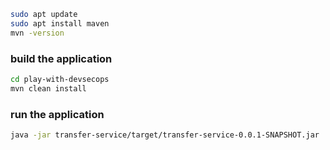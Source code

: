 


```bash
sudo apt update
sudo apt install maven
mvn -version
```

### build the application
```bash
cd play-with-devsecops
mvn clean install
```

### run the application
```bash
java -jar transfer-service/target/transfer-service-0.0.1-SNAPSHOT.jar
```


